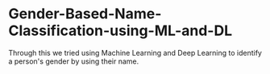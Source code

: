 # Gender-Based-Name-Classification-using-ML-and-DL
Through this we tried using Machine Learning and Deep Learning to identify a person's gender by using their name.
